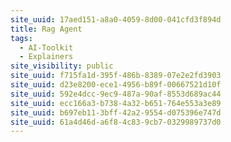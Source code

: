 ```yaml
---
site_uuid: 17aed151-a8a0-4059-8d00-041cfd3f894d
title: Rag Agent
tags:
  - AI-Toolkit
  - Explainers
site_visibility: public
site_uuid: f715fa1d-395f-486b-8389-07e2e2fd3903
site_uuid: d23e8200-ece1-4956-b89f-00667521d10f
site_uuid: 592e4dcc-9ec9-487a-90af-8553d689ac44
site_uuid: ecc166a3-b738-4a32-b651-764e553a3e89
site_uuid: b697eb11-3bff-42a2-9554-d075396e747d
site_uuid: 61a4d46d-a6f8-4c83-9cb7-0329989737d0
---
```


